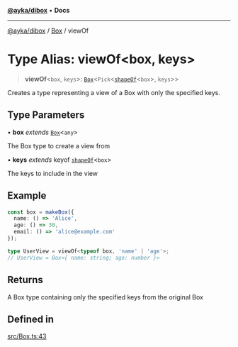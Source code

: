 [**@ayka/dibox**](../../../README.md) • **Docs**

***

[@ayka/dibox](../../../globals.md) / [Box](../README.md) / viewOf

# Type Alias: viewOf\<box, keys\>

> **viewOf**\<`box`, `keys`\>: [`Box`](../classes/Box.md)\<`Pick`\<[`shapeOf`](shapeOf.md)\<`box`\>, `keys`\>\>

Creates a type representing a view of a Box with only the specified keys.

## Type Parameters

• **box** *extends* [`Box`](../classes/Box.md)\<`any`\>

The Box type to create a view from

• **keys** *extends* keyof [`shapeOf`](shapeOf.md)\<`box`\>

The keys to include in the view

## Example

```ts
const box = makeBox({
  name: () => 'Alice',
  age: () => 30,
  email: () => 'alice@example.com'
});

type UserView = viewOf<typeof box, 'name' | 'age'>;
// UserView = Box<{ name: string; age: number }>
```

## Returns

A Box type containing only the specified keys from the original Box

## Defined in

[src/Box.ts:43](https://github.com/AndreyMork/dibox/blob/2bd8e5086bed82676b3941b99bf52af4c69b030c/src/Box.ts#L43)
